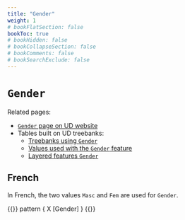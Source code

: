 ```yaml
---
title: "Gender"
weight: 1
# bookFlatSection: false
bookToc: true
# bookHidden: false
# bookCollapseSection: false
# bookComments: false
# bookSearchExclude: false
---
```

# `Gender`

Related pages:

 - [`Gender` page on UD website](https://universaldependencies.org/u/feat/Gender.html)
 - Tables built on UD treebanks:
   - [Treebanks using `Gender`](https://tables.grew.fr/?data=ud_feats/FEATS&cols=^Gender$)
   - [Values used with the `Gender` feature](https://tables.grew.fr/?data=ud_feats/Gender)
   - [Layered features `Gender`](https://tables.grew.fr/?data=ud_feats/FEATS&cols=^Gender)

## French

In French, the two values `Masc` and `Fem` are used for `Gender`.

{{<grew key1="X.Gender" key2="X.upos" corpus="SUD_French-GSD@latest" >}}
pattern { X [Gender] }
{{</grew>}}


